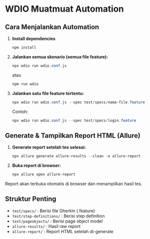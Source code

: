 # WDIO Muatmuat Automation

## Cara Menjalankan Automation

1. **Install dependencies**
   ```powershell
   npm install
   ```

2. **Jalankan semua skenario (semua file feature):**
   ```powershell
   npx wdio run wdio.conf.js
   ```
   atau
   ```powershell
   npm run wdio
   ```

3. **Jalankan satu file feature tertentu:**
   ```powershell
   npx wdio run wdio.conf.js --spec test/specs/nama-file.feature
   ```
   Contoh:
   ```powershell
   npx wdio run wdio.conf.js --spec test/specs/login.feature
   ```

## Generate & Tampilkan Report HTML (Allure)

1. **Generate report setelah tes selesai:**
   ```powershell
   npx allure generate allure-results --clean -o allure-report
   ```

2. **Buka report di browser:**
   ```powershell
   npx allure open allure-report
   ```

Report akan terbuka otomatis di browser dan menampilkan hasil tes.

## Struktur Penting
- `test/specs/` : Berisi file Gherkin (.feature)
- `test/step-definitions/` : Berisi step definition
- `test/pageobjects/` : Berisi page object model
- `allure-results/` : Hasil raw report
- `allure-report/` : Report HTML setelah di-generate
